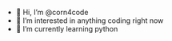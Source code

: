 - 👋 Hi, I’m @corn4code
- 👀 I’m interested in anything coding right now
- 🌱 I’m currently learning python
